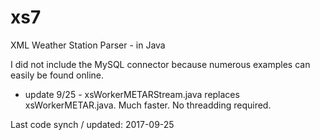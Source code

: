 # xs7
XML Weather Station Parser - in Java

I did not include the MySQL connector because numerous examples can easily be found online.

- update 9/25 - xsWorkerMETARStream.java replaces xsWorkerMETAR.java. Much faster. No threadding required.

Last code synch / updated: 2017-09-25
